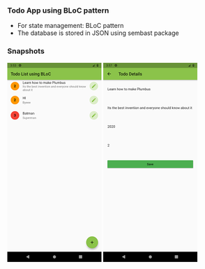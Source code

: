 ### Todo App using BLoC pattern

- For state management: BLoC pattern
- The database is stored in JSON using sembast package

### Snapshots

![Home Screen](assets/home.png)
![Edit Screen](assets/edit.png) 